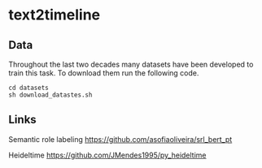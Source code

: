 # text2timeline

## Data
Throughout the last two decades many datasets have been developed to train this task.
To download them run the following code.
```shell
cd datasets
sh download_datastes.sh
```

## Links
Semantic role labeling 
    https://github.com/asofiaoliveira/srl_bert_pt

Heideltime
    https://github.com/JMendes1995/py_heideltime
